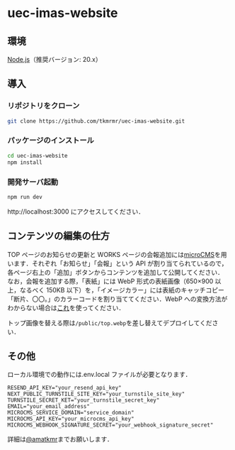 # uec-imas-website

## 環境

[Node.js](https://nodejs.org/)（推奨バージョン: 20.x）

## 導入

### リポジトリをクローン

```bash
git clone https://github.com/tkmrmr/uec-imas-website.git
```

### パッケージのインストール

```bash
cd uec-imas-website
npm install
```

### 開発サーバ起動

```bash
npm run dev
```

http://localhost:3000 にアクセスしてください．

## コンテンツの編集の仕方

TOP ページのお知らせの更新と WORKS ページの会報追加には[microCMS](https://uec-imas.microcms.io)を用います．それぞれ「お知らせ」「会報」という API が割り当てられているので，各ページ右上の「追加」ボタンからコンテンツを追加して公開してください．
なお，会報を追加する際，「表紙」には WebP 形式の表紙画像（650×900 以上，なるべく 150KB 以下）を，「イメージカラー」には表紙のキャッチコピー「断片、〇〇。」のカラーコードを割り当ててください．WebP への変換方法がわからない場合は[これ](https://github.com/tkmrmr/converter-to-webp/releases/tag/v1.0)を使ってください．

トップ画像を替える際は`/public/top.webp`を差し替えてデプロイしてください．

## その他

ローカル環境での動作には.env.local ファイルが必要となります．

```.env.local
RESEND_API_KEY="your_resend_api_key"
NEXT_PUBLIC_TURNSTILE_SITE_KEY="your_turnstile_site_key"
TURNSTILE_SECRET_KET="your_turnstile_secret_key"
EMAIL="your_email_address"
MICROCMS_SERVICE_DOMAIN="service_domain"
MICROCMS_API_KEY="your_microcms_api_key"
MICROCMS_WEBHOOK_SIGNATURE_SECRET="your_webhook_signature_secret"
```

詳細は[@amatkmr](https://twitter.com/amatkmr)までお願いします．
